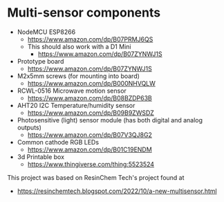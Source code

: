 # Multi-sensor components
* NodeMCU ESP8266
  * https://www.amazon.com/dp/B07PRMJ6QS
  * This should also work with a D1 Mini
    * https://www.amazon.com/dp/B07ZYNWJ1S
* Prototype board
  * https://www.amazon.com/dp/B07ZYNWJ1S
* M2x5mm screws (for mounting into board)
  * https://www.amazon.com/dp/B000NHVQLW
* RCWL-0516 Microwave motion sensor
  * https://www.amazon.com/dp/B08BZDP63B
* AHT20 I2C Temperature/humidity sensor
  * https://www.amazon.com/dp/B09B9ZWSDZ
* Photosensitive (light) sensor module (has both digital and analog outputs)
  * https://www.amazon.com/dp/B07V3QJ8G2
* Common cathode RGB LEDs
  * https://www.amazon.com/dp/B01C19ENDM
* 3d Printable box
  * https://www.thingiverse.com/thing:5523524

This project was based on ResinChem Tech's project found at
* https://resinchemtech.blogspot.com/2022/10/a-new-multisensor.html

